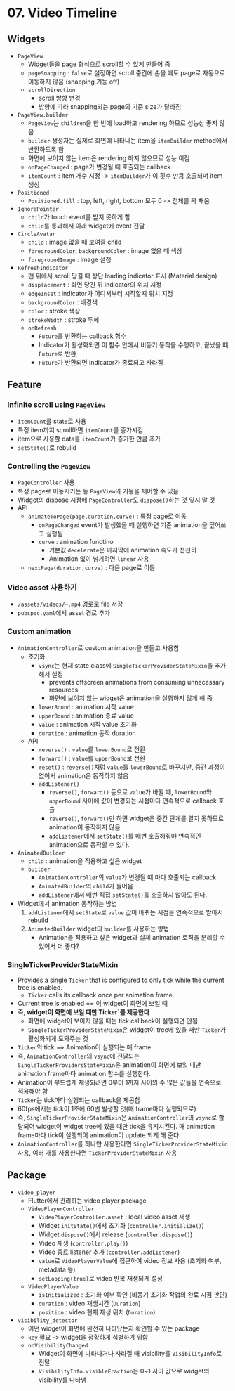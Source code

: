# 07. Video Timeline

## Widgets

- `PageView`
  - Widget들을 page 형식으로 scroll할 수 있게 만들어 줌
  - `pageSnapping` : `false`로 설정하면 scroll 중간에 손을 떼도 page로 자동으로 이동하지 않음 (snapping 기능 off)
  - `scrollDirection`
    - scroll 방향 변경
    - 방향에 따라 snapping되는 page의 기준 size가 달라짐
- `PageView.builder`
  - `PageView`는 `children`을 한 번에 load하고 rendering 하므로 성능상 좋지 않음
  - `builder` 생성자는 실제로 화면에 나타나는 item을 `itemBuilder` method에서 반환하도록 함
  - 화면에 보이지 않는 item은 rendering 하지 않으므로 성능 이점
  - `onPageChanged` : page가 변경될 때 호출되는 callback
  - `itemCount` : item 개수 지정 -> `itemBuilder`가 이 횟수 만큼 호출되며 item 생성
- `Positioned`
  - `Positioned.fill` : top, left, right, bottom 모두 0 -> 전체를 꽉 채움
- `IgnorePointer`
  - `child`가 touch event를 받지 못하게 함
  - `child`를 통과해서 아래 widget에 event 전달
- `CircleAvatar`
  - `child` : image 없을 때 보여줄 child
  - `foregroundColor`, `backgroundColor` : image 없을 때 색상
  - `foregroundImage` : image 설정
- `RefreshIndicator`
  - 맨 위에서 scroll 당길 때 상단 loading indicator 표시 (Material design)
  - `displacement` : 화면 당긴 뒤 indicator의 위치 지정
  - `edgeInset` : indicator가 어디서부터 시작할지 위치 지정
  - `backgroundColor` : 배경색
  - `color` : stroke 색상
  - `strokeWidth` : stroke 두께
  - `onRefresh`
    - `Future`를 반환하는 callback 함수
    - Indicator가 활성화되면 이 함수 안에서 비동기 동작을 수행하고, 끝났을 떄 `Future`로 반환
    - `Future`가 반환되면 indicator가 종료되고 사라짐

## Feature

### Infinite scroll using `PageView`

- `itemCount`를 state로 사용
- 특정 item까지 scroll하면 `itemCount`를 증가시킴
- item으로 사용할 data를 `itemCount`가 증가한 만큼 추가
- `setState()`로 rebuild

### Controlling the `PageView`

- `PageController` 사용
- 특정 page로 이동시키는 등 `PageView`의 기능을 제어할 수 있음
- Widget의 dispose 시점에 `PageController`도 `dispose()`하는 것 잊지 말 것
- API
  - `animateToPage(page,duration,curve)` : 특정 page로 이동
    - `onPageChanged` event가 발생했을 때 실행하면 기존 animation을 덮어쓰고 실행됨
    - `curve` : animation functino
      - 기본값 `decelerate`은 마지막에 animation 속도가 천천히
      - Animation 없이 넘기려면 `linear` 사용
  - `nextPage(duration,curve)` : 다음 page로 이동

### Video asset 사용하기

- `/assets/videos/~.mp4` 경로로 file 저장
- `pubspec.yaml`에서 asset 경로 추가

### Custom animation

- `AnimationController`로 custom animation을 만들고 사용함
  - 초기화
    - `vsync`는 현재 state class에 `SingleTickerProviderStateMixin`을 추가해서 설정
      - prevents offscreen animations from consuming unnecessary resources
      - 화면에 보이지 않는 widget은 animation을 실행하지 않게 해 줌
    - `lowerBound` : animation 시작 value
    - `upperBound` : animation 종료 value
    - `value` : animation 시작 value 초기화
    - `duration` : animation 동작 duration
  - API
    - `reverse()` : `value`를 `lowerBound`로 전환
    - `forward()` : `value`를 `upperBound`로 전환
    - `reset()` : `reverse()`처럼 `value`를 `lowerBound`로 바꾸지만, 중간 과정이 없어서 animation은 동작하지 않음
    - `addListener()`
      - `reverse()`, `forward()` 등으로 `value`가 바뀔 때, `lowerBound`와 `upperBound` 사이에 값이 변경되는 시점마다 연속적으로 callback 호출
      - `reverse()`, `forward()`만 하면 widget은 중간 단계를 알지 못하므로 animation이 동작하지 않음
      - `addListener`에서 `setState()`를 매번 호출해줘야 연속적인 animation으로 동작할 수 있다.
- `AnimatedBuilder`
  - `child` : animation을 적용하고 싶은 widget
  - `builder`
    - `AnimationController`의 `value`가 변경될 때 마다 호출되는 callback
    - `AnimatedBuilder`의 `child`가 들어옴
    - `addListener`에서 매번 직접 `setState()`를 호출하지 않아도 된다.
- Widget에서 animation 동작하는 방법
  1. `addListener`에서 `setState`로 `value` 값이 바뀌는 시점을 연속적으로 받아서 rebuild
  2. `AnimatedBuilder` widget의 `builder`를 사용하는 방법
     - Animation을 적용하고 싶은 widget과 실제 animation 로직을 분리할 수 있어서 더 좋다?

### SingleTickerProviderStateMixin

- Provides a single `Ticker` that is configured to only tick while the current tree is enabled.
  - `Ticker` calls its callback once per animation frame.
- Current tree is enabled == 이 widget이 화면에 보일 때
- 즉, **widget이 화면에 보일 때만 Ticker`를 제공한다**
  - 화면에 widget이 보이지 않을 때는 tick callback이 실행되면 안됨
  - `SingleTickerProviderStateMixin`은 widget이 tree에 있을 때만 `Ticker`가 활성화되게 도와주는 것
- `Ticker`의 tick ==> Animation이 실행되는 매 frame
- 즉, `AnimationController`의 `vsync`에 전달되는 `SingleTickerProvidersStateMixin`은 animation이 화면에 보일 때만 animation frame마다 animation 함수를 실행한다.
- Animation이 부드럽게 재생되려면 0부터 1까지 사이의 수 많은 값들을 연속으로 적용해야 함
- `Ticker`는 tick마다 실행되는 callback을 제공함
- 60fps에서는 tick이 1초에 60번 발생할 것(매 frame마다 실행되므로)
- 즉, `SingleTickerProviderStateMixin`은 `AnimationController`의 `vsync`로 할당되어 widget이 widget tree에 있을 때만 tick을 유지시킨다. 매 animation frame마다 tick이 실행되어 animation이 update 되게 해 준다.
- `AnimationController`를 하나만 사용한다면 `SingleTickerProviderStateMixin` 사용, 여러 개를 사용한다면 `TickerProviderStateMixin` 사용

## Package

- `video_player`
  - Flutter에서 관리하는 video player package
  - `VideoPlayerController`
    - `VideoPlayerController.asset` : local video asset 재생
    - Widget `initState()`에서 초기화 (`controller.initialize()`)
    - Widget `dispose()`에서 release (`controller.dispose()`)
    - Video 재생 (`controller.play()`)
    - Video 종료 listener 추가 (`controller.addListener`)
    - `value`로 `VideoPlayerValue`에 접근하여 video 정보 사용 (초기화 여부, metadata 등)
    - `setLooping(true)`로 video 반복 재생되게 설정
  - `VideoPlayerValue`
    - `isInitialized` : 초기화 여부 확인 (비동기 초기화 작업의 완료 시점 판단)
    - `duration` : video 재생시간 (`Duration`)
    - `position` : video 현재 재생 위치 (`Duration`)
- `visibility_detector`
  - 어떤 widget이 화면에 완전히 나타났는지 확인할 수 있는 package
  - `key` 필요 -> widget을 정확하게 식별하기 위함
  - `onVisibilityChanged`
    - Widget이 화면에 나타나거나 사라질 때 visibility를 `VisibilityInfo`로 전달
    - `VisibilityInfo.visibleFraction`은 0~1 사이 값으로 widget의 visibility를 나타냄
